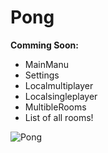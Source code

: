 # Pong

__Comming Soon:__

* MainManu
* Settings
* Localmultiplayer
* Localsingleplayer
* MultibleRooms
* List of all rooms!

![Pong](https://user-images.githubusercontent.com/71791359/117164201-afd37c00-adc4-11eb-9776-3ff4166065cf.png)


